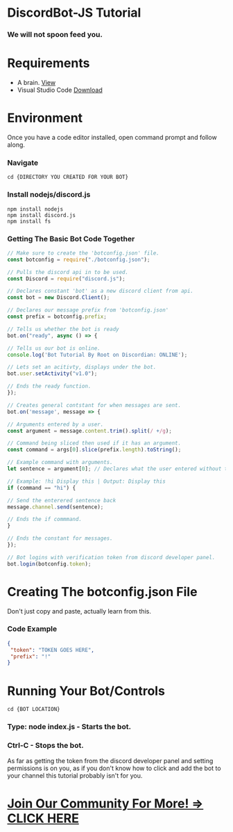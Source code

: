 # DiscordBot-JS Tutorial
### We will not spoon feed you.

# Requirements
* A brain. [View](https://i.ytimg.com/vi/kcMt_Rc6ZLs/maxresdefault.jpg)
* Visual Studio Code [Download](https://code.visualstudio.com/download)
 
# Environment
Once you have a code editor installed, open command prompt and follow along.

### Navigate
```
cd {DIRECTORY YOU CREATED FOR YOUR BOT}
```
### Install nodejs/discord.js
```
npm install nodejs
npm install discord.js
npm install fs
```
### Getting The Basic Bot Code Together
```js
// Make sure to create the 'botconfig.json' file.
const botconfig = require("./botconfig.json");

// Pulls the discord api in to be used.
const Discord = require("discord.js");

// Declares constant 'bot' as a new discord client from api.
const bot = new Discord.Client();

// Declares our message prefix from 'botconfig.json'
const prefix = botconfig.prefix;

// Tells us whether the bot is ready
bot.on("ready", async () => {

// Tells us our bot is online.
console.log('Bot Tutorial By Root on Discordian: ONLINE');

// Lets set an acitivty, displays under the bot.
bot.user.setActivity("v1.0");

// Ends the ready function.
});

// Creates general contstant for when messages are sent.
bot.on('message', message => {

// Arguments entered by a user.
const argument = message.content.trim().split(/ +/g);

// Command being sliced then used if it has an argument.
const command = args[0].slice(prefix.length).toString();

// Example command with arguments.
let sentence = argument[0]; // Declares what the user entered without the command.

// Example: !hi Display this | Output: Display this
if (command == "hi") {

// Send the enterered sentence back
message.channel.send(sentence);

// Ends the if commmand.
}

// Ends the constant for messages.
});

// Bot logins with verification token from discord developer panel.
bot.login(botconfig.token);
```
# Creating The botconfig.json File
Don't just copy and paste, actually learn from this.

### Code Example
```json
{
 "token": "TOKEN GOES HERE",
 "prefix": "!"
}
```
# Running Your Bot/Controls
```
cd {BOT LOCATION}
```
### Type: node index.js - Starts the bot.
### Ctrl-C - Stops the bot.

As far as getting the token from the discord developer panel and setting permissions is on you, as if you don't know how to click and add the bot to your channel this tutorial probably isn't for you.

# [Join Our Community For More! => CLICK HERE ](https://discord.gg/ZpdzcyFTSR)
